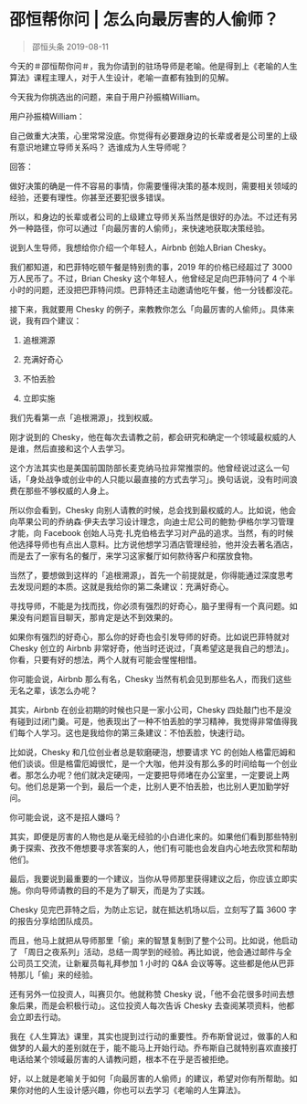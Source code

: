 # 邵恒帮你问 | 怎么向最厉害的人偷师？
> 邵恒头条
2019-08-11

今天的＃邵恒帮你问＃，我为你请到的驻场导师是老喻。他是得到上《老喻的人生算法》课程主理人，对于人生设计，老喻一直都有独到的见解。

今天我为你挑选出的问题，来自于用户孙振楠William。

用户孙振楠William：

自己做重大决策，心里常常没底。你觉得有必要跟身边的长辈或者是公司里的上级有意识地建立导师关系吗？ 选谁成为人生导师呢？

回答：

做好决策的确是一件不容易的事情，你需要懂得决策的基本规则，需要相关领域的经验，还要有理性。你甚至还要犯很多错误。

所以，和身边的长辈或者公司的上级建立导师关系当然是很好的办法。不过还有另外一种路径，你可以通过「向最厉害的人偷师」，来快速地获取决策经验。

说到人生导师，我想给你介绍一个年轻人，Airbnb 创始人Brian Chesky。

我们都知道，和巴菲特吃顿午餐是特别贵的事，2019 年的价格已经超过了 3000 万人民币了。不过，Brian Chesky 这个年轻人，他曾经足足向巴菲特问了 4 个半小时的问题，还没把巴菲特问烦。巴菲特还主动邀请他吃午餐，他一分钱都没花。

接下来，我就要用 Chesky 的例子，来教教你怎么「向最厉害的人偷师」。具体来说，我有四个建议：

1. 追根溯源

2. 充满好奇心
3. 不怕丢脸
4. 立即实施

我们先看第一点「追根溯源」，找到权威。

刚才说到的 Chesky，他在每次去请教之前，都会研究和确定一个领域最权威的人是谁，然后直接和这个人去学习。

这个方法其实也是美国前国防部长麦克纳马拉非常推崇的。他曾经说过这么一句话，「身处战争或创业中的人只能以最直接的方式去学习」。换句话说，没有时间浪费在那些不够权威的人身上。

所以你会看到，Chesky 向别人请教的时候，总会找到最权威的人。比如说，他会向苹果公司的乔纳森·伊夫去学习设计理念，向迪士尼公司的鲍勃·伊格尔学习管理才能，向 Facebook 创始人马克·扎克伯格去学习对产品的追求。当然，有的时候他选择导师也有点出人意料。比方说他想学习酒店管理经验，他并没去著名酒店，而是去了一家有名的餐厅，来学习这家餐厅如何款待客户和摆放食物。

当然了，要想做到这样的「追根溯源」，首先一个前提就是，你得能通过深度思考去发现问题的本质。这就是我给你的第二条建议：充满好奇心。

寻找导师，不能是为找而找，你必须有强烈的好奇心，脑子里得有一个真问题。如果没有问题盲目聊天，那肯定是达不到效果的。

如果你有强烈的好奇心，那么你的好奇也会引发导师的好奇。比如说巴菲特就对 Chesky 创立的 Airbnb 非常好奇，他当时还说过，「真希望这是我自己的想法」。你看，只要有好的想法，两个人就有可能会惺惺相惜。

你可能会说，Airbnb 那么有名，Chesky 当然有机会见到那些名人，而我们这些无名之辈，该怎么办呢？

其实，Airbnb 在创业初期的时候也只是一家小公司，Chesky 四处敲门也不是没有碰到过闭门羹。可是，他表现出了一种不怕丢脸的学习精神，我觉得非常值得我们每个人学习。这也是我给你的第三条建议：不怕丢脸，快速行动。

比如说，Chesky 和几位创业者总是软磨硬泡，想要请求 YC 的创始人格雷厄姆和他们谈谈。但是格雷厄姆很忙，是一个大咖，他并没有那么多的时间给每一个创业者。那怎么办呢？他们就决定硬闯，一定要把导师堵在办公室里，一定要说上两句。他们总是第一个到，最后一个走，比别人更不怕丢脸，也比别人更加勤学好问。

你可能会说，这不是招人嫌吗？

其实，即便是厉害的人物也是从毫无经验的小白进化来的。如果他们看到那些特别勇于探索、孜孜不倦想要寻求答案的人，他们有可能也会发自内心地去欣赏和帮助他们。

最后，我要说到最重要的一个建议，当你从导师那里获得建议之后，你应该立即实施。你向导师请教的目的不是为了聊天，而是为了实践。

Chesky 见完巴菲特之后，为防止忘记，就在抵达机场以后，立刻写了篇 3600 字的报告分享给团队成员。

而且，他马上就把从导师那里「偷」来的智慧复制到了整个公司。比如说，他启动了 「周日之夜系列」活动，总结一周学到的经验。再比如说，他会通过邮件与全公司员工交流，让新雇员每礼拜参加 1 小时的 Q&A 会议等等。这些都是他从巴菲特那儿「偷」来的经验。

还有另外一位投资人，叫赛贝尔。他就称赞 Chesky 说，「他不会花很多时间去想象后果，而是会积极行动」。这位投资人每次告诉 Chesky 去查阅某项资料，他都会立即去行动。

我在《人生算法》课里，其实也提到过行动的重要性。乔布斯曾说过，做事的人和做梦的人最大的差别就在于，能不能马上开始行动。乔布斯自己就特别喜欢直接打电话给某个领域最厉害的人请教问题，根本不在乎是否被拒绝。

好，以上就是老喻关于如何「向最厉害的人偷师」的建议，希望对你有所帮助。如果你对他的人生设计感兴趣，你也可以去学习《老喻的人生算法》。


